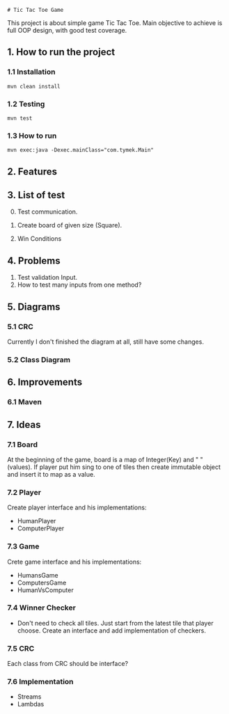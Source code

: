     # Tic Tac Toe Game 
This project is about simple game Tic Tac Toe. Main objective to achieve is full OOP design,
with good test coverage.
## 1. How to run the project
### 1.1 Installation

``mvn clean install``
### 1.2 Testing
``mvn test``
### 1.3 How to run
``mvn exec:java -Dexec.mainClass="com.tymek.Main"``
## 2. Features
 

## 3. List of test
0. Test communication.
1. Create board of given size (Square). 
 
2. Win Conditions 
## 4. Problems
1. Test validation Input. 
2. How to test many inputs from one method?

## 5. Diagrams
### 5.1 CRC
Currently I don't finished the diagram at all, still have some changes.
### 5.2 Class Diagram
## 6. Improvements
### 6.1 Maven 
## 7. Ideas
### 7.1 Board 
 At the beginning of the game, board is a map of Integer(Key) and " " (values).
 If player put him sing to one of tiles then create immutable object and insert it to 
 map as a value.
 
 ### 7.2 Player
   Create player interface and his implementations:
   + HumanPlayer
   + ComputerPlayer
   

 ### 7.3 Game
 Crete game interface and his implementations:
 + HumansGame
 + ComputersGame
 + HumanVsComputer
### 7.4 Winner Checker
 + Don't need to check all tiles. 
 Just start from the latest tile that player choose. 
  Create an interface and add implementation of checkers.
  
### 7.5 CRC
Each class from CRC should be interface? 

### 7.6 Implementation
+ Streams
+ Lambdas
